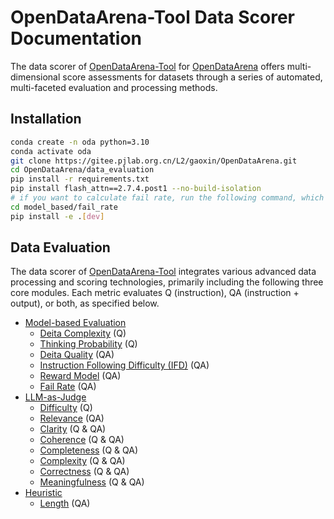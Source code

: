 # OpenDataArena-Tool Data Scorer Documentation

The data scorer of [OpenDataArena-Tool](https://github.com/OpenDataArena/OpenDataArena-Tool) for [OpenDataArena](https://opendataarena.github.io/) offers multi-dimensional score assessments for datasets through a series of automated, multi-faceted evaluation and processing methods.

## Installation
```bash
conda create -n oda python=3.10
conda activate oda
git clone https://gitee.pjlab.org.cn/L2/gaoxin/OpenDataArena.git
cd OpenDataArena/data_evaluation
pip install -r requirements.txt
pip install flash_attn==2.7.4.post1 --no-build-isolation
# if you want to calculate fail rate, run the following command, which will install the lighteval package
cd model_based/fail_rate
pip install -e .[dev]
```

## Data Evaluation
The data scorer of [OpenDataArena-Tool](https://github.com/OpenDataArena/OpenDataArena-Tool) integrates various advanced data processing and scoring technologies, primarily including the following three core modules. Each metric evaluates Q (instruction), QA (instruction + output), or both, as specified below.

* [Model-based Evaluation](model-based-evaluation)
    * [Deita Complexity](model-based-evaluation#deita-complexity) (Q)
    * [Thinking Probability](model-based-evaluation#thinking-probability) (Q)
    * [Deita Quality](model-based-evaluation#deita-quality) (QA)
    * [Instruction Following Difficulty (IFD)](model-based-evaluation#instruction-following-difficulty) (QA)
    * [Reward Model](model-based-evaluation#reward-model) (QA)
    * [Fail Rate](model-based-evaluation#fail-rate) (QA)
* [LLM-as-Judge](llm-as-judge)
    * [Difficulty](llm-as-judge#difficulty) (Q)
    * [Relevance](llm-as-judge#relevance) (QA)
    * [Clarity](llm-as-judge#clarity) (Q & QA)
    * [Coherence](llm-as-judge#coherence) (Q & QA)
    * [Completeness](llm-as-judge#completeness) (Q & QA)
    * [Complexity](llm-as-judge#complexity) (Q & QA)
    * [Correctness](llm-as-judge#correctness) (Q & QA)
    * [Meaningfulness](llm-as-judge#meaningfulness) (Q & QA)
* [Heuristic](heuristic)
    * [Length](heuristic#length) (QA)
